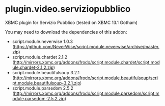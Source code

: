 plugin.video.serviziopubblico
=======================

XBMC plugin for Servizio Pubblico (tested on XBMC 13.1 Gotham)

You may need to download the dependencies of this addon:
- script.module.neverwise 1.0.3 (https://github.com/NeverWise/script.module.neverwise/archive/master.zip)
- script.module.chardet 2.1.2 (http://mirrors.xbmc.org/addons/frodo/script.module.chardet/script.module.chardet-2.1.2.zip)
- script.module.beautifulsoup 3.2.1 (http://mirrors.xbmc.org/addons/frodo/script.module.beautifulsoup/script.module.beautifulsoup-3.2.1.zip)
- script.module.parsedom 2.5.2 (http://mirrors.xbmc.org/addons/frodo/script.module.parsedom/script.module.parsedom-2.5.2.zip)
